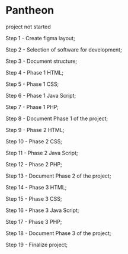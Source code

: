 # Pantheon
project not started

Step 1 - Create figma layout;

Step 2 - Selection of software for development;

Step 3 - Document structure;

Step 4 - Phase 1 HTML;

Step 5 - Phase 1 CSS;

Step 6 - Phase 1 Java Script;

Step 7 - Phase 1 PHP;

Step 8 - Document Phase 1 of the project;

Step 9 - Phase 2 HTML;

Step 10 - Phase 2 CSS;

Step 11 - Phase 2 Java Script;

Step 12 - Phase 2 PHP;

Step 13 - Document Phase 2 of the project;

Step 14 - Phase 3 HTML;

Step 15 - Phase 3 CSS;

Step 16 - Phase 3 Java Script;

Step 17 - Phase 3 PHP;

Step 18 - Document Phase 3 of the project;

Step 19 - Finalize project;
